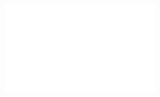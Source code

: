 <img align="right" width = "400" src="https://github.com/sme-ek/test/blob/master/generated/languages.svg">





